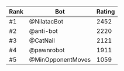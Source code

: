 Rank|Bot|Rating
---|---|---
#1|@NilatacBot|2452
#2|@anti-bot|2220
#3|@CatNail|2121
#4|@pawnrobot|1911
#5|@MinOpponentMoves|1059
